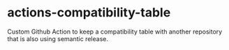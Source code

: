 # actions-compatibility-table
Custom Github Action to keep a compatibility table with another repository that is also using semantic release.
